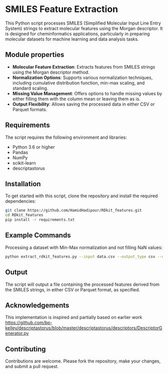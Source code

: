 # SMILES Feature Extraction

This Python script processes SMILES (Simplified Molecular Input Line Entry System) strings to extract molecular features using the Morgan descriptor. It is designed for cheminformatics applications, particularly in preparing molecular datasets for machine learning and data analysis tasks.

## Module properties

- **Molecular Feature Extraction**: Extracts features from SMILES strings using the Morgan descriptor method.
- **Normalization Options**: Supports various normalization techniques, including cumulative distribution function, min-max scaling, and standard scaling.
- **Missing Value Management**: Offers options to handle missing values by either filling them with the column mean or leaving them as is.
- **Output Flexibility**: Allows saving the processed data in either CSV or Parquet formats.

## Requirements

The script requires the following environment and libraries:

- Python 3.6 or higher
- Pandas
- NumPy
- scikit-learn
- descriptastorus

## Installation

To get started with this script, clone the repository and install the required dependencies:

```bash
git clone https://github.com/HamidHadipour/RDkit_features.git
cd RDkit_features
pip install -r requirements.txt
```
## Example Commands
Processing a dataset with Min-Max normalization and not filling NaN values:
```bash
python extract_rdkit_features.py --input data.csv --output_type csv --output_file smiles_features --normalization minmax --fill_nan True
```

## Output
The script will output a file containing the processed features derived from the SMILES strings, in either CSV or Parquet format, as specified.
## Acknowledgements
This implementation is inspired and partially based on earlier work https://github.com/bp-kelley/descriptastorus/blob/master/descriptastorus/descriptors/DescriptorGenerator.py

## Contributing
Contributions are welcome. Please fork the repository, make your changes, and submit a pull request.

